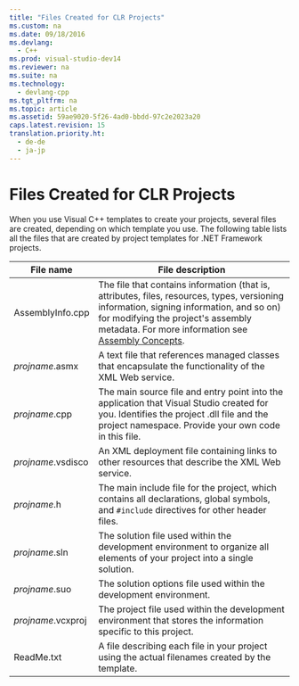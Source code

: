 ```yaml
---
title: "Files Created for CLR Projects"
ms.custom: na
ms.date: 09/18/2016
ms.devlang: 
  - C++
ms.prod: visual-studio-dev14
ms.reviewer: na
ms.suite: na
ms.technology: 
  - devlang-cpp
ms.tgt_pltfrm: na
ms.topic: article
ms.assetid: 59ae9020-5f26-4ad0-bbdd-97c2e2023a20
caps.latest.revision: 15
translation.priority.ht: 
  - de-de
  - ja-jp
---
```

# Files Created for CLR Projects
When you use Visual C++ templates to create your projects, several files are created, depending on which template you use. The following table lists all the files that are created by project templates for .NET Framework projects.  
  
|File name|File description|  
|---------------|----------------------|  
|AssemblyInfo.cpp|The file that contains information (that is, attributes, files, resources, types, versioning information, signing information, and so on) for modifying the project's assembly metadata. For more information see [Assembly Concepts](assetId:///28116714-da77-45f7-826d-fa035d121948).|  
|*projname*.asmx|A text file that references managed classes that encapsulate the functionality of the XML Web service.|  
|*projname*.cpp|The main source file and entry point into the application that Visual Studio created for you. Identifies the project .dll file and the project namespace. Provide your own code in this file.|  
|*projname*.vsdisco|An XML deployment file containing links to other resources that describe the XML Web service.|  
|*projname*.h|The main include file for the project, which contains all declarations, global symbols, and `#include` directives for other header files.|  
|*projname*.sln|The solution file used within the development environment to organize all elements of your project into a single solution.|  
|*projname*.suo|The solution options file used within the development environment.|  
|*projname*.vcxproj|The project file used within the development environment that stores the information specific to this project.|  
|ReadMe.txt|A file describing each file in your project using the actual filenames created by the template.|